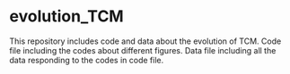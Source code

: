 # evolution_TCM
This repository includes code and data about the evolution of TCM. 
Code file including the codes about different figures. 
Data file including all the data responding to the codes in code file.
